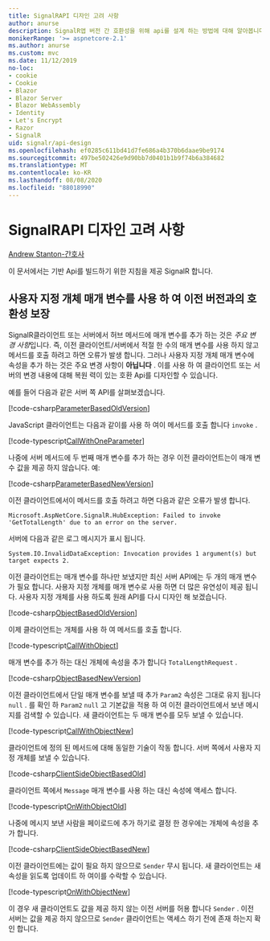 ```yaml
---
title: SignalRAPI 디자인 고려 사항
author: anurse
description: SignalR앱 버전 간 호환성을 위해 api를 설계 하는 방법에 대해 알아봅니다.
monikerRange: '>= aspnetcore-2.1'
ms.author: anurse
ms.custom: mvc
ms.date: 11/12/2019
no-loc:
- cookie
- Cookie
- Blazor
- Blazor Server
- Blazor WebAssembly
- Identity
- Let's Encrypt
- Razor
- SignalR
uid: signalr/api-design
ms.openlocfilehash: ef0285c611bd41d7fe686a4b370b6daae9be9174
ms.sourcegitcommit: 497be502426e9d90bb7d0401b1b9f74b6a384682
ms.translationtype: MT
ms.contentlocale: ko-KR
ms.lasthandoff: 08/08/2020
ms.locfileid: "88018990"
---
```

# <a name="no-locsignalr-api-design-considerations"></a>SignalRAPI 디자인 고려 사항

[Andrew Stanton-간호사](https://twitter.com/anurse)

이 문서에서는 기반 Api를 빌드하기 위한 지침을 제공 SignalR 합니다.

## <a name="use-custom-object-parameters-to-ensure-backwards-compatibility"></a>사용자 지정 개체 매개 변수를 사용 하 여 이전 버전과의 호환성 보장

SignalR클라이언트 또는 서버에서 허브 메서드에 매개 변수를 추가 하는 것은 *주요 변경 사항*입니다. 즉, 이전 클라이언트/서버에서 적절 한 수의 매개 변수를 사용 하지 않고 메서드를 호출 하려고 하면 오류가 발생 합니다. 그러나 사용자 지정 개체 매개 변수에 속성을 추가 하는 것은 주요 변경 사항이 **아닙니다** . 이를 사용 하 여 클라이언트 또는 서버의 변경 내용에 대해 복원 력이 있는 호환 Api를 디자인할 수 있습니다.

예를 들어 다음과 같은 서버 쪽 API를 살펴보겠습니다.

[!code-csharp[ParameterBasedOldVersion](api-design/sample/Samples.cs?name=ParameterBasedOldVersion)]

JavaScript 클라이언트는 다음과 같이를 사용 하 여이 메서드를 호출 합니다 `invoke` .

[!code-typescript[CallWithOneParameter](api-design/sample/Samples.ts?name=CallWithOneParameter)]

나중에 서버 메서드에 두 번째 매개 변수를 추가 하는 경우 이전 클라이언트는이 매개 변수 값을 제공 하지 않습니다. 예:

[!code-csharp[ParameterBasedNewVersion](api-design/sample/Samples.cs?name=ParameterBasedNewVersion)]

이전 클라이언트에서이 메서드를 호출 하려고 하면 다음과 같은 오류가 발생 합니다.

```
Microsoft.AspNetCore.SignalR.HubException: Failed to invoke 'GetTotalLength' due to an error on the server.
```

서버에 다음과 같은 로그 메시지가 표시 됩니다.

```
System.IO.InvalidDataException: Invocation provides 1 argument(s) but target expects 2.
```

이전 클라이언트는 매개 변수를 하나만 보냈지만 최신 서버 API에는 두 개의 매개 변수가 필요 합니다. 사용자 지정 개체를 매개 변수로 사용 하면 더 많은 유연성이 제공 됩니다. 사용자 지정 개체를 사용 하도록 원래 API를 다시 디자인 해 보겠습니다.

[!code-csharp[ObjectBasedOldVersion](api-design/sample/Samples.cs?name=ObjectBasedOldVersion)]

이제 클라이언트는 개체를 사용 하 여 메서드를 호출 합니다.

[!code-typescript[CallWithObject](api-design/sample/Samples.ts?name=CallWithObject)]

매개 변수를 추가 하는 대신 개체에 속성을 추가 합니다 `TotalLengthRequest` .

[!code-csharp[ObjectBasedNewVersion](api-design/sample/Samples.cs?name=ObjectBasedNewVersion&highlight=4,9-13)]

이전 클라이언트에서 단일 매개 변수를 보낼 때 추가 `Param2` 속성은 그대로 유지 됩니다 `null` . 를 확인 하 `Param2` `null` 고 기본값을 적용 하 여 이전 클라이언트에서 보낸 메시지를 검색할 수 있습니다. 새 클라이언트는 두 매개 변수를 모두 보낼 수 있습니다.

[!code-typescript[CallWithObjectNew](api-design/sample/Samples.ts?name=CallWithObjectNew)]

클라이언트에 정의 된 메서드에 대해 동일한 기술이 작동 합니다. 서버 쪽에서 사용자 지정 개체를 보낼 수 있습니다.

[!code-csharp[ClientSideObjectBasedOld](api-design/sample/Samples.cs?name=ClientSideObjectBasedOld)]

클라이언트 쪽에서 `Message` 매개 변수를 사용 하는 대신 속성에 액세스 합니다.

[!code-typescript[OnWithObjectOld](api-design/sample/Samples.ts?name=OnWithObjectOld)]

나중에 메시지 보낸 사람을 페이로드에 추가 하기로 결정 한 경우에는 개체에 속성을 추가 합니다.

[!code-csharp[ClientSideObjectBasedNew](api-design/sample/Samples.cs?name=ClientSideObjectBasedNew&highlight=5)]

이전 클라이언트에는 값이 필요 하지 않으므로 `Sender` 무시 됩니다. 새 클라이언트는 새 속성을 읽도록 업데이트 하 여이를 수락할 수 있습니다.

[!code-typescript[OnWithObjectNew](api-design/sample/Samples.ts?name=OnWithObjectNew&highlight=2-5)]

이 경우 새 클라이언트도 값을 제공 하지 않는 이전 서버를 허용 합니다 `Sender` . 이전 서버는 값을 제공 하지 않으므로 `Sender` 클라이언트는 액세스 하기 전에 존재 하는지 확인 합니다.
